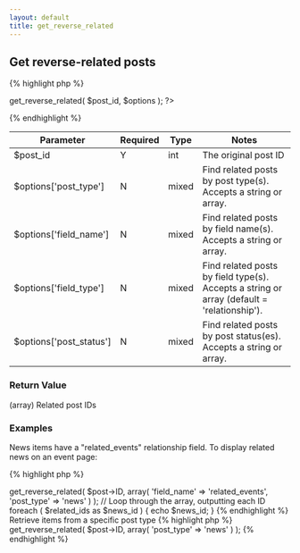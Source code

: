 ```yaml
---
layout: default
title: get_reverse_related
---
```


## Get reverse-related posts

{% highlight php %}
<?php CFS()->get_reverse_related( $post_id, $options ); ?>
{% endhighlight %}

| Parameter | Required | Type | Notes |
|-----------|----------|------|-------|
| $post_id | Y | int | The original post ID |
| $options['post_type'] | N | mixed | Find related posts by post type(s). Accepts a string or array. |
| $options['field_name'] | N | mixed | Find related posts by field name(s). Accepts a string or array. |
| $options['field_type'] | N | mixed | Find related posts by field type(s). Accepts a string or array (default = 'relationship'). |
| $options['post_status'] | N | mixed | Find related posts by post status(es). Accepts a string or array. |

### Return Value

(array) Related post IDs

### Examples

News items have a "related_events" relationship field. To display related news on an event page:

{% highlight php %}
<?php
// This will return an array of news IDs
$related_ids = CFS()->get_reverse_related( $post->ID, array(
    'field_name' => 'related_events',
    'post_type' => 'news'
) );

// Loop through the array, outputting each ID
foreach ( $related_ids as $news_id ) {
    echo $news_id;
}
{% endhighlight %}

Retrieve items from a specific post type

{% highlight php %}
<?php
$related_ids = CFS()->get_reverse_related( $post->ID, array( 'post_type' => 'news' ) );
{% endhighlight %}
